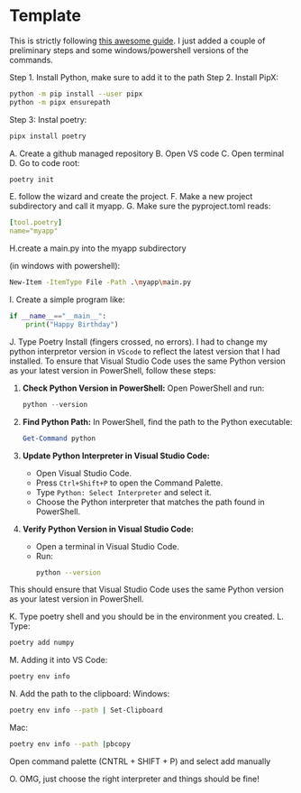 # Template
 This is strictly following [this awesome guide](https://maeda.pm/2024/03/03/python-poetry-and-vs-code-2024/). I just added a couple of preliminary steps and some windows/powershell versions of the commands.

 Step 1. Install Python, make sure to add it to the path
 Step 2. Install PipX:
 ```sh
python -m pip install --user pipx
python -m pipx ensurepath
```
Step 3: Instal poetry:
```sh
pipx install poetry
```

A. Create a github managed repository
B. Open VS code
C. Open terminal
D. Go to code root:
```sh
poetry init
```
E. follow the wizard and create the project.
F. Make a new project subdirectory and call it myapp.
G. Make sure the pyproject.toml reads:
```YAML
[tool.poetry]
name="myapp"
```
H.create a main.py into the myapp subdirectory

(in windows with powershell):

```sh
New-Item -ItemType File -Path .\myapp\main.py
```
I. Create a simple program like:
```python
if __name__=="__main__":
    print("Happy Birthday")
```
J. Type Poetry Install (fingers crossed, no errors).
I had to change my python interpretor version in `VScode` to reflect the latest version that I had installed.
To ensure that Visual Studio Code uses the same Python version as your latest version in PowerShell, follow these steps:

1. **Check Python Version in PowerShell:**
   Open PowerShell and run:
   ```powershell
   python --version
   ```

2. **Find Python Path:**
   In PowerShell, find the path to the Python executable:
   ```powershell
   Get-Command python
   ```

3. **Update Python Interpreter in Visual Studio Code:**
   - Open Visual Studio Code.
   - Press `Ctrl+Shift+P` to open the Command Palette.
   - Type `Python: Select Interpreter` and select it.
   - Choose the Python interpreter that matches the path found in PowerShell.

4. **Verify Python Version in Visual Studio Code:**
   - Open a terminal in Visual Studio Code.
   - Run:
     ```sh
     python --version
     ```

This should ensure that Visual Studio Code uses the same Python version as your latest version in PowerShell.

K. Type poetry shell and you should be in the environment you created.
L. Type:
```sh
poetry add numpy
```
M. Adding it into VS Code:
```sh
poetry env info
```

N. Add the path to the clipboard:
Windows:
```sh
poetry env info --path | Set-Clipboard
```
Mac:
```sh
poetry env info --path |pbcopy
```

Open command palette (CNTRL + SHIFT + P) and select add manually

O. OMG, just choose the right interpreter and things should be fine!
